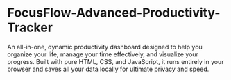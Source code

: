 # FocusFlow-Advanced-Productivity-Tracker
An all-in-one, dynamic productivity dashboard designed to help you organize your life, manage your time effectively, and visualize your progress. Built with pure HTML, CSS, and JavaScript, it runs entirely in your browser and saves all your data locally for ultimate privacy and speed.
